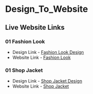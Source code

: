 # Design_To_Website


## Live Website Links

### 01 Fashion Look
- Design Link -  [Fashion Look Design](https://dribbble.com/shots/16636382-Fashion-Look-Website-concept#)
- Website Link - [Fashion Look](https://fashion-look-zeta.vercel.app/)

### 01 Shop Jacket
- Design Link -  [Shop Jacket Design](https://dribbble.com/shots/15546822-shop-jacket/attachments/7328534?mode=media)
- Website Link - [Shop Jacket](https://shop-jacket-zeta.vercel.app/)
